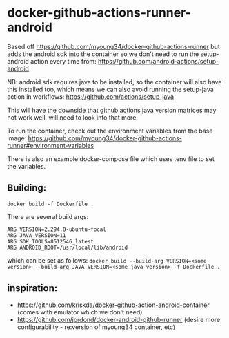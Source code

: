 # docker-github-actions-runner-android
Based off https://github.com/myoung34/docker-github-actions-runner but adds the
android sdk into the container so we don't need to run the setup-android action
every time from: https://github.com/android-actions/setup-android

NB: android sdk requires java to be installed, so the container will also have
this installed too, which means we can also avoid running the setup-java action
in workflows: https://github.com/actions/setup-java

This will have the downside that github actions java version matrices may not
work well, will need to look into that more.

To run the container, check out the environment variables from the base image:
https://github.com/myoung34/docker-github-actions-runner#environment-variables

There is also an example docker-compose file which uses .env file to set the
variables. 

## Building:
`docker build -f Dockerfile .`

There are several build args:
```
ARG VERSION=2.294.0-ubuntu-focal
ARG JAVA_VERSION=11
ARG SDK_TOOLS=8512546_latest
ARG ANDROID_ROOT=/usr/local/lib/android
```

which can be set as follows:
`docker build --build-arg VERSION=<some version> --build-arg JAVA_VERSION=<some java version> -f Dockerfile .`

## inspiration:
- https://github.com/kriskda/docker-github-action-android-container (comes with emulator which we don't need)
- https://github.com/jordond/docker-android-github-runner (desire more configurability - re:version of myoung34 container, etc)
